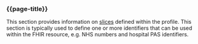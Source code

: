 ### {{page-title}}
This section provides information on [slices](https://hl7.org/fhir/R4/profiling.html#slicing) defined within the profile. This section is typically used to define one or more identifiers that can be used within the FHIR resource, e.g. NHS numbers and hospital PAS identifiers.